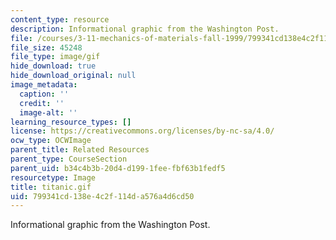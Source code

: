 ```yaml
---
content_type: resource
description: Informational graphic from the Washington Post.
file: /courses/3-11-mechanics-of-materials-fall-1999/799341cd138e4c2f114da576a4d6cd50_titanic.gif
file_size: 45248
file_type: image/gif
hide_download: true
hide_download_original: null
image_metadata:
  caption: ''
  credit: ''
  image-alt: ''
learning_resource_types: []
license: https://creativecommons.org/licenses/by-nc-sa/4.0/
ocw_type: OCWImage
parent_title: Related Resources
parent_type: CourseSection
parent_uid: b34c4b3b-20d4-d199-1fee-fbf63b1fedf5
resourcetype: Image
title: titanic.gif
uid: 799341cd-138e-4c2f-114d-a576a4d6cd50
---
```

Informational graphic from the Washington Post.